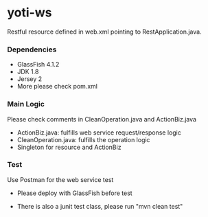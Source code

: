 # yoti-ws

Restful resource  defined in web.xml pointing to RestApplication.java.  

### Dependencies

- GlassFish 4.1.2
- JDK 1.8
- Jersey 2
- More please check pom.xml

### Main Logic
Please check comments in CleanOperation.java and ActionBiz.java

- ActionBiz.java: fulfills web service request/response logic
- CleanOperation.java: fulfills the operation logic
- Singleton for resource and ActionBiz

### Test

Use Postman for the web service test

- Please deploy with GlassFish before test

- There is also a junit test class, please run "mvn clean test"

